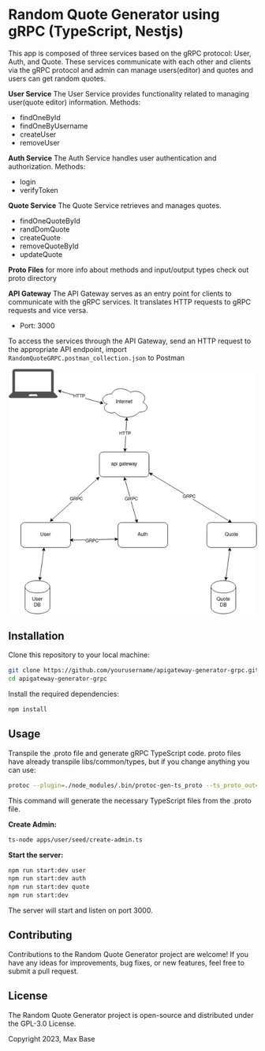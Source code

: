 # Random Quote Generator using gRPC (TypeScript, Nestjs)

This app is composed of three services based on the gRPC protocol: User, Auth, and Quote. These services communicate with each other and clients via the gRPC protocol and admin can manage users(editor) and quotes and users can get random quotes.

**User Service**
The User Service provides functionality related to managing user(quote editor) information.
Methods:

- findOneById
- findOneByUsername
- createUser
- removeUser

**Auth Service**
The Auth Service handles user authentication and authorization.
Methods:

- login
- verifyToken

**Quote Service**
The Quote Service retrieves and manages quotes.

- findOneQuoteById
- randDomQuote
- createQuote
- removeQuoteById
- updateQuote

**Proto Files**
for more info about methods and input/output types check out proto directory

**API Gateway**
The API Gateway serves as an entry point for clients to communicate with the gRPC services. It translates HTTP requests to gRPC requests and vice versa.

- Port: 3000

To access the services through the API Gateway, send an HTTP request to the appropriate API endpoint, import `RandomQuoteGRPC.postman_collection.json` to Postman

![diagram](./docs/diagram.png)

## Installation

Clone this repository to your local machine:

```bash
git clone https://github.com/yourusername/apigateway-generator-grpc.git
cd apigateway-generator-grpc
```

Install the required dependencies:

```bash
npm install
```

## Usage

Transpile the .proto file and generate gRPC TypeScript code.
proto files have already transpile libs/common/types, but if you change anything you can use:

```bash
protoc --plugin=./node_modules/.bin/protoc-gen-ts_proto --ts_proto_out=<output> --ts_proto_opt=nestJs=true <path/to/proto/file>
```

This command will generate the necessary TypeScript files from the .proto file.

**Create Admin:**

```bash
ts-node apps/user/seed/create-admin.ts
```

**Start the server:**

```bash
npm run start:dev user
npm run start:dev auth
npm run start:dev quote
npm run start:dev
```

The server will start and listen on port 3000.

## Contributing

Contributions to the Random Quote Generator project are welcome! If you have any ideas for improvements, bug fixes, or new features, feel free to submit a pull request.

## License

The Random Quote Generator project is open-source and distributed under the GPL-3.0 License.

Copyright 2023, Max Base
